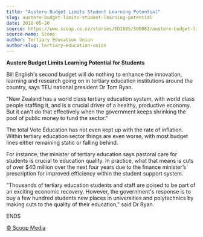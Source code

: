 ```yaml
---
title: "Austere Budget Limits Student Learning Potential"
slug: austere-budget-limits-student-learning-potential
date: 2010-05-20
source: https://www.scoop.co.nz/stories/ED1005/S00082/austere-budget-limits-student-learning-potential.htm
source-name: Scoop
author: Tertiary Education Union
author-slug: tertiary-education-union
---
```


<p><b>Austere Budget Limits Learning Potential for
Students</b></p>

<p>Bill English's second budget will do nothing
to enhance the innovation, learning and research going on in
tertiary education institutions around the country, says TEU
national president Dr Tom Ryan.</p>

<p>"New Zealand has a world
class tertiary education system, with world class people
staffing it, and is a crucial driver of a healthy,
productive economy. But it can't do that effectively when
the government keeps shrinking the pool of public money to
fund the sector."</p>

<p>The total Vote Education has not even
kept up with the rate of inflation. Within tertiary
education sector things are even worse, with most budget
lines either remaining static or falling behind.</p>

<p>For
instance, the minister of tertiary education says pastoral
care for students is crucial to education quality. In
practice, what that means is cuts of over $40 million over
the next four years due to the finance minister’s
prescription for improved efficiency within the student
support system.</p>

<p>"Thousands of tertiary education students
and staff are poised to be part of an exciting economic
recovery. However, the government's response is to buy a few
hundred students new places in universities and polytechnics
by making cuts to the quality of their education," said Dr
Ryan.</p>

<p>ENDS<br>
</p>

<p>
<a href="http://www.scoop.co.nz/about/terms.html" target="_blank"><span>© Scoop Media</span></a>
         </p>